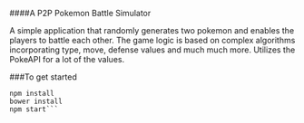 ####A P2P Pokemon Battle Simulator

A simple application that randomly generates two pokemon and enables the players to battle each other. The game logic is based on complex algorithms incorporating type, move, defense values and much much more. Utilizes the PokeAPI for a lot of the values.

###To get started

```Git Clone
npm install
bower install
npm start```
